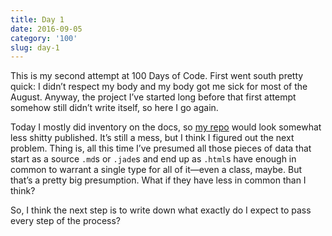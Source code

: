 ```yaml
---
title: Day 1
date: 2016-09-05
category: '100'
slug: day-1
---
```


This is my second attempt at 100 Days of Code. First went south pretty quick: I didn’t respect my body and my body got me sick for most of the August. Anyway, the project I’ve started long before that first attempt somehow still didn’t write itself, so here I go again.

Today I mostly did inventory on the docs, so [my repo](https://github.com/hoichi/chops) would look somewhat less shitty published. It’s still a mess, but I think I figured out the next problem. Thing is, all this time I’ve presumed all those pieces of data that start as a source `.md`s or `.jade`s and end up as `.html`s have enough in common to warrant a single type for all of it—even a class, maybe. But that’s a pretty big presumption. What if they have less in common than I think?

So, I think the next step is to write down what exactly do I expect to pass every step of the process?
